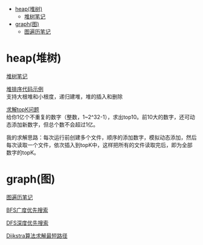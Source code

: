 * [heap(堆树)](#heap%E5%A0%86%E6%A0%91)
  * [堆树笔记](#%E5%A0%86%E6%A0%91%E7%AC%94%E8%AE%B0)
* [graph(图)](#graph%E5%9B%BE)
  * [图遍历笔记](#%E5%9B%BE%E9%81%8D%E5%8E%86%E7%AC%94%E8%AE%B0)
# heap(堆树)
[堆树笔记](./Heap.md)

[堆排序代码示例](src/com/zxj/heap/HeapSort.java)<br>
支持大根堆和小根度，递归建堆，堆的插入和删除

[求解topK问题](src/com/zxj/heap/TopK.java)<br>
给你1亿个不重复的数字（整数，1~2^32-1），求出top10。前10大的数字，还可动态添加新数字，但总个数不会超过1亿。

我的求解思路：每次运行前创建多个文件，顺序的添加数字，模拟动态添加，然后每次读取一个文件，依次插入到topK中，这样把所有的文件读取完后，即为全部数字的topK。

# graph(图)
[图遍历笔记](./Graph.md)

[BFS广度优先搜索](src/com/zxj/graph/BFS.java)

[DFS深度优先搜索](src/com/zxj/graph/DFS.java)

[Dijkstra算法求解最短路径](src/com/zxj/graph/Dijkstra.java)